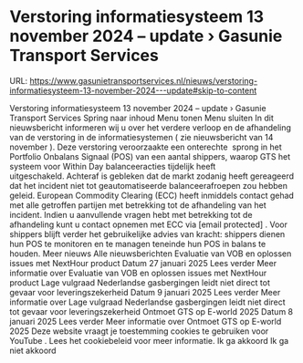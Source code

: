 # Verstoring informatiesysteem 13 november 2024 – update › Gasunie Transport Services

URL: https://www.gasunietransportservices.nl/nieuws/verstoring-informatiesysteem-13-november-2024---update#skip-to-content

Verstoring informatiesysteem 13 november 2024 – update › Gasunie Transport Services
Spring naar inhoud
Menu tonen
Menu sluiten
In dit nieuwsbericht informeren wij u over het verdere verloop en de afhandeling van de verstoring in de informatiesystemen (
zie nieuwsbericht van 14 november
). Deze verstoring veroorzaakte een onterechte  sprong in het
Portfolio Onbalans Signaal
(POS) van een aantal shippers, waarop
GTS
het
systeem
voor Within Day balanceeracties tijdelijk heeft uitgeschakeld. Achteraf is gebleken dat de markt zodanig heeft gereageerd dat het incident niet tot geautomatiseerde balanceerafroepen zou hebben geleid.
European Commodity Clearing (ECC) heeft inmiddels contact gehad met alle getroffen partijen met betrekking tot de afhandeling van het incident. Indien u aanvullende vragen hebt met betrekking tot de afhandeling kunt u contact opnemen met ECC via
[email protected]
.
Voor shippers blijft verder het gebruikelijke advies van kracht: shippers dienen hun POS te monitoren en te managen teneinde hun POS in balans te houden.
Meer nieuws
Alle nieuwsberichten
Evaluatie van VOB en oplossen issues met NextHour product
Datum
27 januari 2025
Lees verder
Meer informatie over Evaluatie van VOB en oplossen issues met NextHour product
Lage vulgraad Nederlandse gasbergingen leidt niet direct tot gevaar voor leveringszekerheid
Datum
9 januari 2025
Lees verder
Meer informatie over Lage vulgraad Nederlandse gasbergingen leidt niet direct tot gevaar voor leveringszekerheid
Ontmoet GTS op E-world 2025
Datum
8 januari 2025
Lees verder
Meer informatie over Ontmoet GTS op E-world 2025
Deze website vraagt je toestemming cookies te gebruiken voor
YouTube
. Lees het
cookiebeleid
voor meer informatie.
Ik ga akkoord
Ik ga niet akkoord